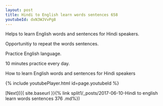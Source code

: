 ```yaml
---
layout: post
title: Hindi to English learn words sentences 658 
youtubeId: dxN3WJVvPg8
---
```

 
 
Helps to learn English words and sentences for Hindi speakers.

Opportunitiy to repeat the words sentences. 

Practice English language. 
 
10 minutes practice every day. 
 
How to learn English words and sentences for Hindi speakers 
 
{% include youtubePlayer.html id=page.youtubeId %}
 
 
[Next]({{ site.baseurl }}{% link  split1/_posts/2017-06-10-Hindi to english learn words sentences 376 .md%})
 
